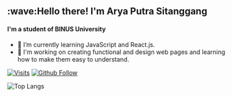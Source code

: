 <h2 align="left">:wave:Hello there! I'm Arya Putra Sitanggang</h2>
<h4 align="left">I'm a student of BINUS University</h4>

- 🌱 I’m currently learning JavaScript and React.js.
- 🔭 I'm working on creating functional and design web pages and learning how to make them easy to understand.

[![Visits](https://komarev.com/ghpvc/?username=azaryao&logo=GitHub&label=Github%20Visits&color=336699&logoColor=white&style=flat-square)](https://github.com/azaryao)
[![Github Follow](https://img.shields.io/github/followers/azaryao?label=Follow%20Me&style=social)](https://github.com/azaryao)

![Top Langs](https://github-readme-stats.vercel.app/api/top-langs/?username=azaryao&hide=TeX&layout=compact)
